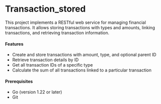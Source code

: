 # Transaction_stored


This project implements a RESTful web service for managing financial transactions. It allows storing transactions with types and amounts, linking transactions, and retrieving transaction information.

#### Features

- Create and store transactions with amount, type, and optional parent ID
- Retrieve transaction details by ID
- Get all transaction IDs of a specific type
- Calculate the sum of all transactions linked to a particular transaction

#### Prerequisites
- Go (version 1.22 or later)
- Git


